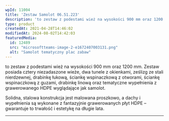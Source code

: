 ```yaml
---
wpId: 11004
title: 'Zestaw Samolot 06.51.223'
description: 'to zestaw z podestami wież na wysokości 900 mm oraz 1200 mm. Zestaw posiada cztery niezadaszone wieże, dwa tunele z okienkami, ześlizg ze stali nierdzewnej, drabinkę łukową, ściankę wspinaczkową z otworami, ściankę wspinaczkową z guzami, drabinkę linową oraz tematyczne wypełnienia z grawerowanego HDPE wyglądające jak samolot. Solidna, stalowa konstrukcja jest malowana proszkowo, a dachy i ...'
type: product
createdAt: 2021-04-28T14:46:02
modifiedAt: 2024-08-02T14:42:03
featuredMedia:
  id: 12489
  src: "microsoftteams-image-2-e1672407003131.png"
  alt: "Samolot tematyczny plac zabaw"
---
```



to zestaw z podestami wież na wysokości 900 mm oraz 1200 mm. Zestaw posiada cztery niezadaszone wieże, dwa tunele z okienkami, ześlizg ze stali nierdzewnej, drabinkę łukową, ściankę wspinaczkową z otworami, ściankę wspinaczkową z guzami, drabinkę linową oraz tematyczne wypełnienia z grawerowanego HDPE wyglądające jak samolot.

Solidna, stalowa konstrukcja jest malowana proszkowo, a dachy i wypełnienia są wykonane z fantazyjnie grawerowanych płyt HDPE – gwarantuje to trwałość i estetykę na długie lata.

* * *